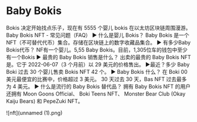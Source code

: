 # Baby Bokis

Bokis 决定开始找点乐子，现在有 5555 个婴儿 bokis 在以太坊区块链周围漫游。Baby Bokis NFT - 常见问题（FAQ）
▶ 什么是婴儿 Bokis？
Baby Bokis 是一个 NFT（不可替代代币）集合。存储在区块链上的数字收藏品集合。
▶ 有多少Baby Bokis代币？
NF有一个婴儿。5,55 Baby Bokis。目前，1,305位车的钱包中至少有一个Bokis
▶ 最贵的 Baby Bokis 销售是什么？
出卖的最贵的 Baby Bokis NFT 是。它于 2022-06-07（3 个月前）以 29 美元的价格售出。
▶最近？多少 Baby Boki
过去 30 个婴儿售卖 Bokis NFT 42 个。
▶ Baby Bokis 什么？
在 Boki 00 美元最便宜的比赛中，价格超过 3 美元。 30 天过去 30 天，Bas NFT 过去最多为 4 美元。
▶ 什么是流行的 Baby Bokis 替代品？
拥有 Baby Bokis NFT 的用户还拥有 Moon Goons Official、 Boki Teens NFT、 Monster Bear Club (Okay Kaiju Bears) 和 PepeZuki NFT。

![nft](unnamed (1).png)


